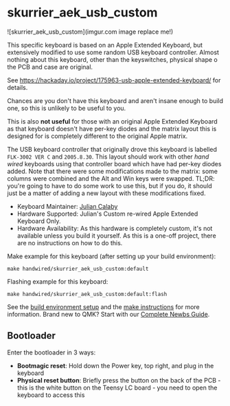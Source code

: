 # skurrier_aek_usb_custom

![skurrier_aek_usb_custom](imgur.com image replace me!)

This specific keyboard is based on an Apple Extended Keyboard, but extensively modified to use some random USB keyboard controller. Almost nothing about this keyboard, other than the keyswitches, physical shape o the PCB and case are original.

See https://hackaday.io/project/175963-usb-apple-extended-keyboard/ for details.

Chances are you don't have this keyboard and aren't insane enough to build one, so this is unlikely to be useful to you.

This is also **not useful** for those with an original Apple Extended Keyboard as that keyboard doesn't have per-key diodes and the matrix layout this is designed for is completely different to the original Apple matrix.

The USB keyboard controller that originally drove this keyboard is labelled `FLK-3002 VER C` and `2005.8.30`. This layout should work with other _hand wired_ keyboards using that controller board which have had per-key diodes added. Note that there were some modifications made to the matrix: some columns were combined and the Alt and Win keys were swapped. TL;DR: you're going to have to do some work to use this, but if you do, it should just be a matter of adding a new layout with these modifications fixed.

* Keyboard Maintainer: [Julian Calaby](https://github.com/SkUrRiEr)
* Hardware Supported: Julian's Custom re-wired Apple Extended Keyboard Only.
* Hardware Availability: As this hardware is completely custom, it's not available unless you build it yourself. As this is a one-off project, there are no instructions on how to do this.

Make example for this keyboard (after setting up your build environment):

    make handwired/skurrier_aek_usb_custom:default

Flashing example for this keyboard:

    make handwired/skurrier_aek_usb_custom:default:flash

See the [build environment setup](https://docs.qmk.fm/#/getting_started_build_tools) and the [make instructions](https://docs.qmk.fm/#/getting_started_make_guide) for more information. Brand new to QMK? Start with our [Complete Newbs Guide](https://docs.qmk.fm/#/newbs).

## Bootloader

Enter the bootloader in 3 ways:

* **Bootmagic reset**: Hold down the Power key, top right, and plug in the keyboard
* **Physical reset button**: Briefly press the button on the back of the PCB - this is the white button on the Teensy LC board - you need to open the keyboard to access this
